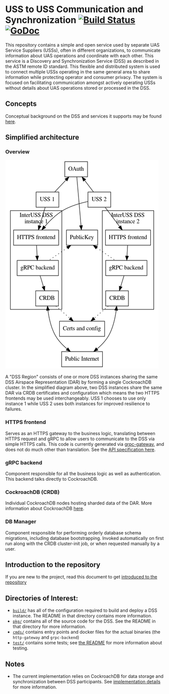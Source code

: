 # USS to USS Communication and Synchronization [![Build Status](https://dev.azure.com/astm/dss/_apis/build/status/interuss.dss?branchName=master)](https://dev.azure.com/astm/dss/_build/latest?definitionId=2&branchName=master) [![GoDoc](https://godoc.org/github.com/interuss/dss?status.svg)](https://godoc.org/github.com/interuss/dss)
This repository contains a simple and open service used by separate UAS
Service Suppliers (USSs), often in different organizations, to
communicate information about UAS operations and coordinate with each
other.  This service is a Discovery and Synchronization Service (DSS) as
described in the ASTM remote ID standard.  This flexible and distributed
system is used to connect multiple USSs operating in the same general
area to share information while protecting operator and consumer
privacy. The system is focused on facilitating communication amongst
actively operating USSs without details about UAS operations stored or
processed in the DSS.

## Concepts

Conceptual background on the DSS and services it supports may be found [here](concepts.md).

## Simplified architecture

### Overview
![Simplified architecture diagram](assets/generated/simple_architecture.png)

A "DSS Region" consists of one or more DSS instances sharing the same
DSS Airspace Representation (DAR) by forming a single CockroachDB
cluster.  In the simplified diagram above, two DSS instances share the
same DAR via CRDB certificates and configuration which means the two
HTTPS frontends may be used interchangeably.  USS 1 chooses to use only
instance 1 while USS 2 uses both instances for improved resilience to
failures.

### HTTPS frontend

Serves as an HTTPS gateway to the business logic, translating between
HTTPS request and gRPC to allow users to communicate to the DSS via
simple HTTPS calls. This code is currently generated via
[grpc-gateway](https://github.com/grpc-ecosystem/grpc-gateway), and does
not do much other than translation.  See the [API specification
here](https://tiny.cc/dssapi_rid).

### gRPC backend

Component responsible for all the business logic as well as
authentication. This backend talks directly to CockroachDB.

### CockroachDB (CRDB)

Individual CockroachDB nodes hosting sharded data of the DAR. More information about CockroachDB
[here](https://www.cockroachlabs.com/docs/stable/architecture/overview.html).

### DB Manager

Component responsible for performing orderly database schema migrations, including database bootstrapping. Invoked automatically on first run along with the CRDB cluster-init job, or when requested manually by a user.

## Introduction to the repository

If you are new to the project, read this document to get [introduced to the repository](introduction_to_repository.md)

## Directories of Interest:

*   [`build/`](build) has all of the configuration required to build and
    deploy a DSS instance. The README in that directory contains more
    information.
*   [`pkg/`](pkg) contains all of the source code for the DSS. See the
    README in that directory for more information.
*   [`cmds/`](cmds) contains entry points and docker files for the
    actual binaries (the `http-gateway` and `grpc-backend`)
*   [`test/`](test) contains some tests; see [the README](test/README.md)
    for more information about testing.

## Notes

*   The current implementation relies on CockroachDB for data storage
    and synchronization between DSS participants.  See [implementation
    details](implementation_details.md) for more information.
